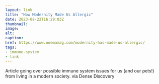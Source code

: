 ```yaml
---
layout: link
title: "How Modernity Made Us Allergic"
date: 2023-08-22T16:29:03Z
thumbnail:
image:
alt:
caption:
href: https://www.noemamag.com/modernity-has-made-us-allergic/
tags:
- immune-system
- link
---
```


Article going over possible immune system issues for us (and our pets!) from living in a modern society. via Dense Discovery
